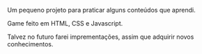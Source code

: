 Um pequeno projeto para praticar alguns conteúdos que aprendi.

Game feito em HTML, CSS e Javascript.

Talvez no futuro farei imprementações, assim que adquirir novos conhecimentos.
